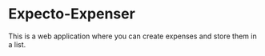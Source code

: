 # Expecto-Expenser

This is a web application where you can create expenses and store them in a list.
